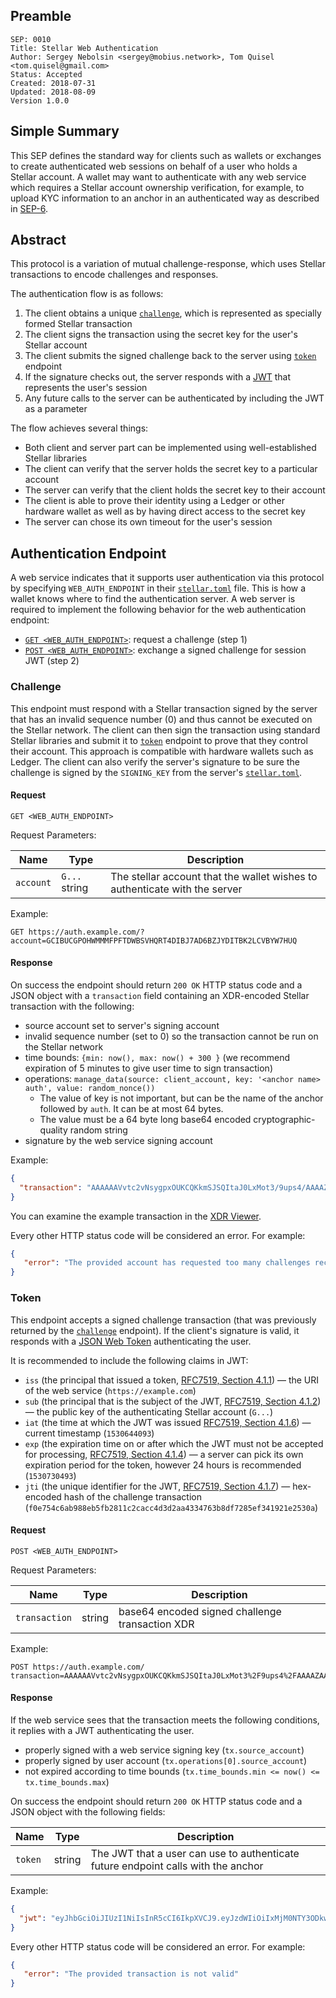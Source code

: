 ## Preamble

```
SEP: 0010
Title: Stellar Web Authentication
Author: Sergey Nebolsin <sergey@mobius.network>, Tom Quisel <tom.quisel@gmail.com>
Status: Accepted
Created: 2018-07-31
Updated: 2018-08-09
Version 1.0.0
```

## Simple Summary

This SEP defines the standard way for clients such as wallets or exchanges to create authenticated web sessions on behalf of a user who holds a Stellar account. A wallet may want to authenticate with any web service which requires a Stellar account ownership verification, for example, to upload KYC information to an anchor in an authenticated way as described in [SEP-6](sep-0006.md).

## Abstract

This protocol is a variation of mutual challenge-response, which uses Stellar transactions to encode challenges and responses.

The authentication flow is as follows:

1. The client obtains a unique [`challenge`](#challenge), which is represented as specially formed Stellar transaction
1. The client signs the transaction using the secret key for the user's Stellar account
1. The client submits the signed challenge back to the server using [`token`](#token) endpoint
1. If the signature checks out, the server responds with a [JWT](jwt.io) that represents the user's session
1. Any future calls to the server can be authenticated by including the JWT as a parameter

The flow achieves several things:

* Both client and server part can be implemented using well-established Stellar libraries
* The client can verify that the server holds the secret key to a particular account
* The server can verify that the client holds the secret key to their account
* The client is able to prove their identity using a Ledger or other hardware wallet as well as by having direct access to the secret key
* The server can chose its own timeout for the user's session

## Authentication Endpoint

A web service indicates that it supports user authentication via this protocol by specifying `WEB_AUTH_ENDPOINT` in their [`stellar.toml`](sep-0001.md) file. This is how a wallet knows where to find the authentication server. A web server is required to implement the following behavior for the web authentication endpoint:

* [`GET <WEB_AUTH_ENDPOINT>`](#challenge): request a challenge (step 1)
* [`POST <WEB_AUTH_ENDPOINT>`](#token): exchange a signed challenge for session JWT (step 2)

### Challenge

This endpoint must respond with a Stellar transaction signed by the server that has an invalid sequence number (0) and thus cannot be executed on the Stellar network. The client can then sign the transaction using standard Stellar libraries and submit it to [`token`](#token) endpoint to prove that they control their account. This approach is compatible with hardware wallets such as Ledger. The client can also verify the server's signature to be sure the challenge is signed by the `SIGNING_KEY` from the server's [`stellar.toml`](sep-0001.md).

#### Request

```
GET <WEB_AUTH_ENDPOINT>
```

Request Parameters:

Name      | Type          | Description
----------|---------------|------------
`account` | `G...` string | The stellar account that the wallet wishes to authenticate with the server

Example:

```
GET https://auth.example.com/?account=GCIBUCGPOHWMMMFPFTDWBSVHQRT4DIBJ7AD6BZJYDITBK2LCVBYW7HUQ
```

#### Response

On success the endpoint should return `200 OK` HTTP status code and a JSON object with a `transaction` field containing an XDR-encoded Stellar transaction with the following:

* source account set to server's signing account
* invalid sequence number (set to 0) so the transaction cannot be run on the Stellar network
* time bounds: `{min: now(), max: now() + 300 }` (we recommend expiration of 5 minutes to give user time to sign transaction)
* operations: `manage_data(source: client_account, key: '<anchor name> auth', value: random_nonce())`
  * The value of key is not important, but can be the name of the anchor followed by `auth`. It can be at most 64 bytes.
  * The value must be a 64 byte long base64 encoded cryptographic-quality random string
* signature by the web service signing account

Example:
```json
{
  "transaction": "AAAAAAVvtc2vNsygpxOUKCQKkmSJSQItaJ0LxMot3/9ups4/AAAAZAAAAAAAAAAAAAAAAQAAAABbV2YRAAAAAFtXZz0AAAAAAAAAAQAAAAEAAAAAoOOOGwQOwcfc0Wkr/b5MvcKvpqBuuP2CKfo1s/BCaN4AAAAKAAAAEGV4YW1wbGUuY29tIGF1dGgAAAABAAAAQEdaRUx1aU4zbHRjemdFR2xGU24yU2ZVVGFDVnkxMXM1aWNiMkxCSXc0dUZvd2lnQnliNFRUOFdoeklGdXdybmsAAAAAAAAAAW6mzj8AAABAXnnkROpP31vlXYpoa942wXIV7m9CrB3M+8TvJg5Fv+nVNEHABbwnxjKBnGidx2OmhhXLkyoYK0BPxe3RI7nbDQ=="
}
```

You can examine the example transaction in the [XDR Viewer](https://www.stellar.org/laboratory/#xdr-viewer?input=AAAAAAVvtc2vNsygpxOUKCQKkmSJSQItaJ0LxMot3%2F9ups4%2FAAAAZAAAAAAAAAAAAAAAAQAAAABbV2YRAAAAAFtXZz0AAAAAAAAAAQAAAAEAAAAAoOOOGwQOwcfc0Wkr%2Fb5MvcKvpqBuuP2CKfo1s%2FBCaN4AAAAKAAAAEGV4YW1wbGUuY29tIGF1dGgAAAABAAAAQEdaRUx1aU4zbHRjemdFR2xGU24yU2ZVVGFDVnkxMXM1aWNiMkxCSXc0dUZvd2lnQnliNFRUOFdoeklGdXdybmsAAAAAAAAAAW6mzj8AAABAXnnkROpP31vlXYpoa942wXIV7m9CrB3M%2B8TvJg5Fv%2BnVNEHABbwnxjKBnGidx2OmhhXLkyoYK0BPxe3RI7nbDQ%3D%3D&type=TransactionEnvelope).

Every other HTTP status code will be considered an error. For example:

```json
{
   "error": "The provided account has requested too many challenges recently. Try again later."
}
```

### Token

This endpoint accepts a signed challenge transaction (that was previously returned by the [`challenge`](#challenge) endpoint). If the client's signature is valid, it responds with a [JSON Web Token](https://jwt.io/) authenticating the user.

It is recommended to include the following claims in JWT:

* `iss` (the principal that issued a token, [RFC7519, Section 4.1.1](https://tools.ietf.org/html/rfc7519#section-4.1.1)) — the URI of the web service (`https://example.com`)
* `sub` (the principal that is the subject of the JWT, [RFC7519, Section 4.1.2](https://tools.ietf.org/html/rfc7519#section-4.1.2)) — the public key of the authenticating Stellar account (`G...`)
* `iat` (the time at which the JWT was issued [RFC7519, Section 4.1.6](https://tools.ietf.org/html/rfc7519#section-4.1.6)) — current timestamp (`1530644093`)
* `exp` (the expiration time on or after which the JWT must not be accepted for processing, [RFC7519, Section 4.1.4](https://tools.ietf.org/html/rfc7519#section-4.1.4)) — a server can pick its own expiration period for the token, however 24 hours is recommended (`1530730493`)
* `jti` (the unique identifier for the JWT, [RFC7519, Section 4.1.7](https://tools.ietf.org/html/rfc7519#section-4.1.7)) — hex-encoded hash of the challenge transaction (`f0e754c6ab988eb5fb2811c2cacc4d3d2aa4334763b8df7285ef341921e2530a`)

#### Request

```
POST <WEB_AUTH_ENDPOINT>
```

Request Parameters:

Name          | Type   | Description
--------------|--------|------------
`transaction` | string | base64 encoded signed challenge transaction XDR

Example:

```
POST https://auth.example.com/
transaction=AAAAAAVvtc2vNsygpxOUKCQKkmSJSQItaJ0LxMot3%2F9ups4%2FAAAAZAAAAAAAAAAAAAAAAQAAAABbV2YRAAAAAFtXZz0AAAAAAAAAAQAAAAEAAAAAoOOOGwQOwcfc0Wkr%2Fb5MvcKvpqBuuP2CKfo1s%2FBCaN4AAAAKAAAAEGV4YW1wbGUuY29tIGF1dGgAAAABAAAAQEdaRUx1aU4zbHRjemdFR2xGU24yU2ZVVGFDVnkxMXM1aWNiMkxCSXc0dUZvd2lnQnliNFRUOFdoeklGdXdybmsAAAAAAAAAAm6mzj8AAABAXnnkROpP31vlXYpoa942wXIV7m9CrB3M%2B8TvJg5Fv%2BnVNEHABbwnxjKBnGidx2OmhhXLkyoYK0BPxe3RI7nbDfBCaN4AAABAUXBXcDtzjrKjNcQ%2FMLYPTHkh6%2F5VXhMQ6LIbX2cpHwwNqi%2FugsnXLkVCcmSrhSaxZ1OZF38VVWObu%2BhDYj4SAw%3D%3D
```

#### Response

If the web service sees that the transaction meets the following conditions, it replies with a JWT authenticating the user.

* properly signed with a web service signing key (`tx.source_account`)
* properly signed by user account (`tx.operations[0].source_account`)
* not expired according to time bounds (`tx.time_bounds.min <= now() <= tx.time_bounds.max`)

On success the endpoint should return `200 OK` HTTP status code and a JSON object with the following fields:

Name    | Type   | Description
--------|--------|------------
`token` | string | The JWT that a user can use to authenticate future endpoint calls with the anchor

Example:

```json
{
  "jwt": "eyJhbGciOiJIUzI1NiIsInR5cCI6IkpXVCJ9.eyJzdWIiOiIxMjM0NTY3ODkwIiwibmFtZSI6IkpvaG4gRG9lIiwiaWF0IjoxNTE2MjM5MDIyfQ.SflKxwRJSMeKKF2QT4fwpMeJf36POk6yJV_adQssw5c"
}
```

Every other HTTP status code will be considered an error. For example:

```json
{
   "error": "The provided transaction is not valid"
}
```
